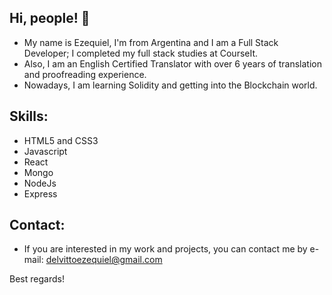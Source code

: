 ## Hi, people! 👋

* My name is Ezequiel, I'm from Argentina and I am a Full Stack Developer; I completed my full stack studies at CourseIt.
* Also, I am an English Certified Translator with over 6 years of translation and proofreading experience.
* Nowadays, I am learning Solidity and getting into the Blockchain world.

## Skills:
* HTML5 and CSS3
* Javascript
* React
* Mongo
* NodeJs
* Express

## Contact:
* If you are interested in my work and projects, you can contact me by e-mail: delvittoezequiel@gmail.com

Best regards!
